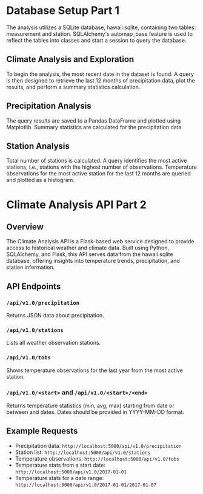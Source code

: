 # Database Setup Part 1
The analysis utilizes a SQLite database, hawaii.sqlite, containing two tables: measurement and station. SQLAlchemy's automap_base feature is used to reflect the tables into classes and start a session to query the database.

## Climate Analysis and Exploration
To begin the analysis, the most recent date in the dataset is found. A query is then designed to retrieve the last 12 months of precipitation data, plot the results, and perform a summary statistics calculation.

## Precipitation Analysis
The query results are saved to a Pandas DataFrame and plotted using Matplotlib.
Summary statistics are calculated for the precipitation data.
## Station Analysis
Total number of stations is calculated.
A query identifies the most active stations, i.e., stations with the highest number of observations.
Temperature observations for the most active station for the last 12 months are queried and plotted as a histogram.

# Climate Analysis API Part 2

## Overview
The Climate Analysis API is a Flask-based web service designed to provide access to historical weather and climate data. Built using Python, SQLAlchemy, and Flask, this API serves data from the hawaii.sqlite database, offering insights into temperature trends, precipitation, and station information.
## API Endpoints

### `/api/v1.0/precipitation`
Returns JSON data about precipitation.

### `/api/v1.0/stations`
Lists all weather observation stations.

### `/api/v1.0/tobs`
Shows temperature observations for the last year from the most active station.

### `/api/v1.0/<start>` and `/api/v1.0/<start>/<end>`
Returns temperature statistics (min, avg, max) starting from <start> date or between <start> and <end> dates. Dates should be provided in YYYY-MM-DD format.
## Example Requests
- Precipitation data: `http://localhost:5000/api/v1.0/precipitation`
- Station list: `http://localhost:5000/api/v1.0/stations`
- Temperature observations: `http://localhost:5000/api/v1.0/tobs`
- Temperature stats from a start date: `http://localhost:5000/api/v1.0/2017-01-01`
- Temperature stats for a date range: `http://localhost:5000/api/v1.0/2017-01-01/2017-01-07`


